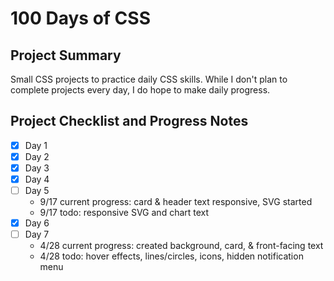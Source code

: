 # 100 Days of CSS #

## Project Summary ##
Small CSS projects to practice daily CSS skills.
While I don't plan to complete projects every day, I do hope to make daily progress.

## Project Checklist and Progress Notes ##
- [x] Day 1
- [x] Day 2
- [x] Day 3
- [x] Day 4
- [ ] Day 5
    - 9/17 current progress: card & header text responsive, SVG started
    - 9/17 todo: responsive SVG and chart text
- [x] Day 6
- [ ] Day 7
    - 4/28 current progress: created background, card, & front-facing text
    - 4/28 todo: hover effects, lines/circles, icons, hidden notification menu

